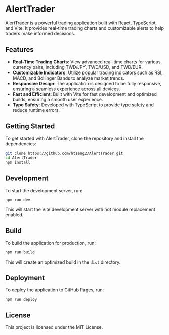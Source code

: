 # AlertTrader

AlertTrader is a powerful trading application built with React, TypeScript, and Vite. It provides real-time trading charts and customizable alerts to help traders make informed decisions.

## Features

- **Real-Time Trading Charts**: View advanced real-time charts for various currency pairs, including TWD/JPY, TWD/USD, and TWD/EUR.
- **Customizable Indicators**: Utilize popular trading indicators such as RSI, MACD, and Bollinger Bands to analyze market trends.
- **Responsive Design**: The application is designed to be fully responsive, ensuring a seamless experience across all devices.
- **Fast and Efficient**: Built with Vite for fast development and optimized builds, ensuring a smooth user experience.
- **Type Safety**: Developed with TypeScript to provide type safety and reduce runtime errors.

## Getting Started

To get started with AlertTrader, clone the repository and install the dependencies:

```bash
git clone https://github.com/htseng2/AlertTrader.git
cd AlertTrader
npm install
```

## Development

To start the development server, run:

```bash
npm run dev
```

This will start the Vite development server with hot module replacement enabled.

## Build

To build the application for production, run:

```bash
npm run build
```

This will create an optimized build in the `dist` directory.

## Deployment

To deploy the application to GitHub Pages, run:

```bash
npm run deploy
```

## License

This project is licensed under the MIT License.
